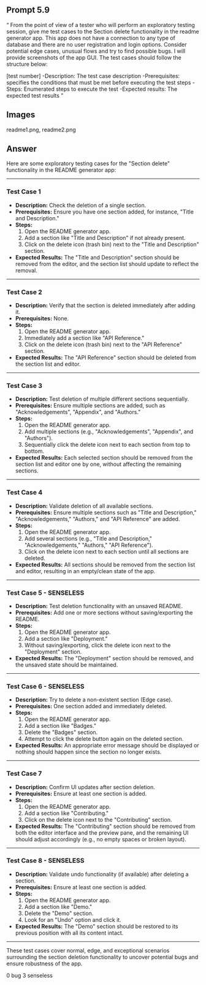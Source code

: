 ## Prompt 5.9

“
From the point of view of a tester who will perform an exploratory testing session, give me test cases to the Section delete functionality in the readme generator app. This app does not have a connection to any type of database and there are no user registration and login options. Consider potential edge cases, unusual flows and try to find possible bugs. I will provide screenshots of the app GUI. The test cases should follow the structure below:

[test number]
-Description: The test case description
-Prerequisites: specifies the conditions that must be met before executing the test steps
-Steps: Enumerated steps to execute the test
-Expected results: The expected test results
”

## Images

readme1.png, readme2.png

## Answer

Here are some exploratory testing cases for the "Section delete" functionality in the README generator app:

---

### Test Case 1 
- **Description:** Check the deletion of a single section.
- **Prerequisites:** Ensure you have one section added, for instance, "Title and Description."
- **Steps:**
  1. Open the README generator app.
  2. Add a section like "Title and Description" if not already present.
  3. Click on the delete icon (trash bin) next to the "Title and Description" section.
- **Expected Results:** The "Title and Description" section should be removed from the editor, and the section list should update to reflect the removal.

---

### Test Case 2
- **Description:** Verify that the section is deleted immediately after adding it.
- **Prerequisites:** None.
- **Steps:**
  1. Open the README generator app.
  2. Immediately add a section like "API Reference."
  3. Click on the delete icon (trash bin) next to the "API Reference" section.
- **Expected Results:** The "API Reference" section should be deleted from the section list and editor.

---

### Test Case 3
- **Description:** Test deletion of multiple different sections sequentially.
- **Prerequisites:** Ensure multiple sections are added, such as "Acknowledgements", "Appendix", and "Authors."
- **Steps:**
  1. Open the README generator app.
  2. Add multiple sections (e.g., "Acknowledgements", "Appendix", and "Authors").
  3. Sequentially click the delete icon next to each section from top to bottom.
- **Expected Results:** Each selected section should be removed from the section list and editor one by one, without affecting the remaining sections.

---

### Test Case 4
- **Description:** Validate deletion of all available sections.
- **Prerequisites:** Ensure multiple sections such as "Title and Description," "Acknowledgements," "Authors," and "API Reference" are added.
- **Steps:**
  1. Open the README generator app.
  2. Add several sections (e.g., "Title and Description," "Acknowledgements," "Authors," "API Reference").
  3. Click on the delete icon next to each section until all sections are deleted.
- **Expected Results:** All sections should be removed from the section list and editor, resulting in an empty/clean state of the app.

---

### Test Case 5 - SENSELESS
- **Description:** Test deletion functionality with an unsaved README.
- **Prerequisites:** Add one or more sections without saving/exporting the README.
- **Steps:**
  1. Open the README generator app.
  2. Add a section like "Deployment."
  3. Without saving/exporting, click the delete icon next to the "Deployment" section.
- **Expected Results:** The "Deployment" section should be removed, and the unsaved state should be maintained.

---

### Test Case 6 - SENSELESS
- **Description:** Try to delete a non-existent section (Edge case).
- **Prerequisites:** One section added and immediately deleted.
- **Steps:**
  1. Open the README generator app.
  2. Add a section like "Badges."
  3. Delete the "Badges" section.
  4. Attempt to click the delete button again on the deleted section.
- **Expected Results:** An appropriate error message should be displayed or nothing should happen since the section no longer exists.

---

### Test Case 7
- **Description:** Confirm UI updates after section deletion.
- **Prerequisites:** Ensure at least one section is added.
- **Steps:**
  1. Open the README generator app.
  2. Add a section like "Contributing."
  3. Click on the delete icon next to the "Contributing" section.
- **Expected Results:** The "Contributing" section should be removed from both the editor interface and the preview pane, and the remaining UI should adjust accordingly (e.g., no empty spaces or broken layout).

---

### Test Case 8 - SENSELESS
- **Description:** Validate undo functionality (if available) after deleting a section.
- **Prerequisites:** Ensure at least one section is added.
- **Steps:**
  1. Open the README generator app.
  2. Add a section like "Demo."
  3. Delete the "Demo" section.
  4. Look for an "Undo" option and click it.
- **Expected Results:** The "Demo" section should be restored to its previous position with all its content intact.

---

These test cases cover normal, edge, and exceptional scenarios surrounding the section deletion functionality to uncover potential bugs and ensure robustness of the app.

0 bug
3 senseless
